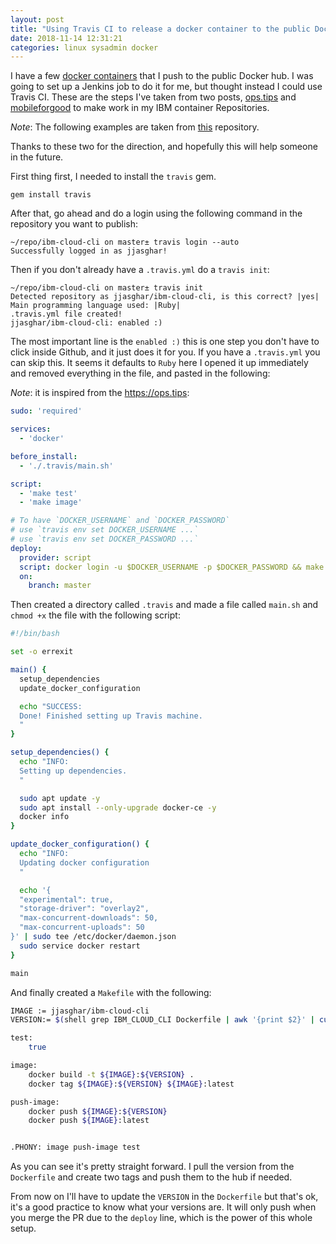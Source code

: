```yaml
---
layout: post
title: "Using Travis CI to release a docker container to the public Docker registry"
date: 2018-11-14 12:31:21
categories: linux sysadmin docker
---
```



I have a few [docker containers][ibmdocker] that I push to the public Docker
hub. I was going to set up a Jenkins job to do it for me, but thought instead
I could use Travis CI. These are the steps I've taken from two posts, [ops.tips][tips]
and [mobileforgood][good] to make work in my IBM container Repositories.

*Note*: The following examples are taken from [this][github] repository.

Thanks to these two for the direction, and hopefully this will help someone in the future.

First thing first, I needed to install the `travis` gem.

```shell
gem install travis
```

After that, go ahead and do a login using the following command in the repository you want to
publish:

```shell
~/repo/ibm-cloud-cli on master± travis login --auto
Successfully logged in as jjasghar!
```

Then if you don't already have a `.travis.yml` do a `travis init`:

```shell
~/repo/ibm-cloud-cli on master± travis init
Detected repository as jjasghar/ibm-cloud-cli, is this correct? |yes|
Main programming language used: |Ruby|
.travis.yml file created!
jjasghar/ibm-cloud-cli: enabled :)
```

The most important line is the `enabled :)` this is one step you don't have to click inside Github,
and it just does it for you. If you have a `.travis.yml` you can skip this. It seems it defaults to `Ruby`
here I opened it up immediately and removed everything in the file, and pasted in the following:

*Note*: it is inspired from the <https://ops.tips>:

```yaml
sudo: 'required'

services:
  - 'docker'

before_install:
  - './.travis/main.sh'

script:
  - 'make test'
  - 'make image'

# To have `DOCKER_USERNAME` and `DOCKER_PASSWORD`
# use `travis env set DOCKER_USERNAME ...`
# use `travis env set DOCKER_PASSWORD ...`
deploy:
  provider: script
  script: docker login -u $DOCKER_USERNAME -p $DOCKER_PASSWORD && make push-image
  on:
    branch: master
```

Then created a directory called `.travis` and made a file called `main.sh` and `chmod +x` the
file with the following script:

```bash
#!/bin/bash

set -o errexit

main() {
  setup_dependencies
  update_docker_configuration

  echo "SUCCESS:
  Done! Finished setting up Travis machine.
  "
}

setup_dependencies() {
  echo "INFO:
  Setting up dependencies.
  "

  sudo apt update -y
  sudo apt install --only-upgrade docker-ce -y
  docker info
}

update_docker_configuration() {
  echo "INFO:
  Updating docker configuration
  "

  echo '{
  "experimental": true,
  "storage-driver": "overlay2",
  "max-concurrent-downloads": 50,
  "max-concurrent-uploads": 50
}' | sudo tee /etc/docker/daemon.json
  sudo service docker restart
}

main
```

And finally created a `Makefile` with the following:

```bash
IMAGE := jjasghar/ibm-cloud-cli
VERSION:= $(shell grep IBM_CLOUD_CLI Dockerfile | awk '{print $2}' | cut -d '=' -f 2)

test:
	true

image:
	docker build -t ${IMAGE}:${VERSION} .
	docker tag ${IMAGE}:${VERSION} ${IMAGE}:latest

push-image:
	docker push ${IMAGE}:${VERSION}
	docker push ${IMAGE}:latest


.PHONY: image push-image test
```

As you can see it's pretty straight forward. I pull the version from the `Dockerfile`
and create two tags and push them to the hub if needed.

From now on I'll have to update the `VERSION` in the `Dockerfile` but that's ok, it's a
good practice to know what your versions are. It will only push when you merge the PR
due to the `deploy` line, which is the power of this whole setup.


[ibmdocker]: http://jjasghar.github.io/ibm-docker/
[tips]: https://ops.tips/blog/travis-ci-push-docker-image/
[good]: https://medium.com/mobileforgood/patterns-for-continuous-integration-with-docker-on-travis-ci-71857fff14c5
[github]: https://github.com/jjasghar/ibm-cloud-cli/
